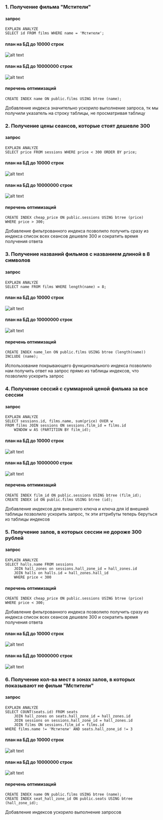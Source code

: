 ### 1. Получение фильма "Мстители"
#### запрос
```
EXPLAIN ANALYZE
SELECT id FROM films WHERE name = 'Мстители';
```

#### план на БД до 10000 строк
![alt text](md_screenshots/1_10000.png)

#### план на БД до 10000000 строк
![alt text](md_screenshots/1_10000000.png)

#### перечень оптимизаций
```
CREATE INDEX name ON public.films USING btree (name);
```
Добавление индекса значительно ускорило выполнение запроса,
тк мы получили указатель на строку таблицы, не просматривая таблицу


### 2. Получение цены сеансов, которые стоят дешевле 300
#### запрос
```
EXPLAIN ANALYZE
SELECT price FROM sessions WHERE price < 300 ORDER BY price;
```

#### план на БД до 10000 строк
![alt text](md_screenshots/2_10000.png)

#### план на БД до 10000000 строк
![alt text](md_screenshots/2_10000000.png)

#### перечень оптимизаций
```
CREATE INDEX cheap_price ON public.sessions USING btree (price)
WHERE price > 300;
```
Добавление фильтрованного индекса позволило получить сразу из индекса список
всех сеансов дешевле 300 и сократить время получения ответа

### 3. Получение названий фильмов с названием длиной в 8 символов
#### запрос
```
EXPLAIN ANALYZE 
SELECT name FROM films WHERE length(name) = 8;
```

#### план на БД до 10000 строк
![alt text](md_screenshots/3_10000.png)

#### план на БД до 10000000 строк
![alt text](md_screenshots/3_10000000.png)

#### перечень оптимизаций
```
CREATE INDEX name_len ON public.films USING btree (length(name)) INCLUDE (name);
```
Использование покрывающего функционального индекса позволило нам получить ответ на
запрос прямо из таблицы индексов, что позволило ускорить запрос

### 4. Получение сессий с суммарной ценой фильма за все сессии
#### запрос
```
EXPLAIN ANALYZE 
SELECT sessions.id, films.name, sum(price) OVER w
FROM films JOIN sessions ON sessions.film_id = films.id
    WINDOW w AS (PARTITION BY film_id);
```

#### план на БД до 10000 строк
![alt text](md_screenshots/4_10000.png)

#### план на БД до 10000000 строк
![alt text](md_screenshots/4_10000000.png)

#### перечень оптимизаций
```
CREATE INDEX film_id ON public.sessions USING btree (film_id);
CREATE INDEX id ON public.films USING btree (id);
```
Добавление индексов для внешнего ключа и ключа для id внешней таблицы 
позволило ускорить запрос, тк эти аттрибуты теперь беруться из таблицы индексов


### 5. Получение залов, в которых сессии не дороже 300 рублей
#### запрос
```
EXPLAIN ANALYZE 
SELECT halls.name FROM sessions
    JOIN hall_zones on sessions.hall_zone_id = hall_zones.id
    JOIN halls on halls.id = hall_zones.hall_id
    WHERE price < 300
```
#### перечень оптимизаций
```
CREATE INDEX cheap_price ON public.sessions USING btree (price)
WHERE price < 300;
```
Добавление фильтрованного индекса позволило получить сразу из индекса список
всех сеансов дешевле 300 и сократить время получения ответа

#### план на БД до 10000 строк
![alt text](md_screenshots/5_10000.png)

#### план на БД до 10000000 строк
![alt text](md_screenshots/5_10000000.png)

### 6. Получение кол-ва мест в зонах залов, в которых показывают не фильм "Мстители"
#### запрос
```
EXPLAIN ANALYZE 
SELECT COUNT(seats.id) FROM seats
    JOIN hall_zones on seats.hall_zone_id = hall_zones.id
    JOIN sessions on sessions.hall_zone_id = hall_zones.id
    JOIN films ON sessions.film_id = films.id
WHERE films.name != 'Мстители' AND seats.hall_zone_id != 3
```

#### план на БД до 10000 строк
![alt text](md_screenshots/6_10000.png)

#### план на БД до 10000000 строк
![alt text](md_screenshots/6_10000000.png)

#### перечень оптимизаций
```
CREATE INDEX name ON public.films USING btree (name);
CREATE INDEX seat_hall_zone_id ON public.seats USING btree (hall_zone_id);
```
Добавление индексов ускорило выполнение запросов